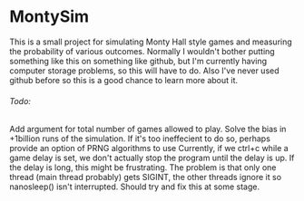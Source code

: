 # MontySim

This is a small project for simulating Monty Hall style games and measuring the probability of various outcomes.
Normally I wouldn't bother putting something like this on something like github, but I'm currently having computer storage problems, so this will have to do. Also I've never used github before so this is a good chance to learn more about it.


###### Todo:
Add argument for total number of games allowed to play.
Solve the bias in +1billion runs of the simulation. If it's too ineffecient to do so, perhaps provide an option of PRNG algorithms to use
Currently, if we ctrl+c while a game delay is set, we don't actually stop the program until the delay is up. If the delay is long, this might be frustrating. The problem is that only one thread (main thread probably) gets SIGINT, the other threads ignore it so nanosleep() isn't interrupted. Should try and fix this at some stage. 
